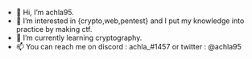 - 👋 Hi, I’m achla95.
- 🏴 I’m interested in {crypto,web,pentest} and I put my knowledge into practice by making ctf.
- 👀 I’m currently learning cryptography.
- 📫 You can reach me on discord : achla_#1457 or twitter : @achla95

<!---
achla95/achla95 is a ✨ special ✨ repository because its `README.md` (this file) appears on your GitHub profile.
You can click the Preview link to take a look at your changes.
--->
